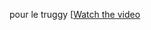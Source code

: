 pour le truggy
[[Watch the video](https://github.com/CedricChauvet/Robotique_et_TRR2024/blob/main/Truggy/Copy%20of%20Video_piste_fablab_2%20(1).mp4)
